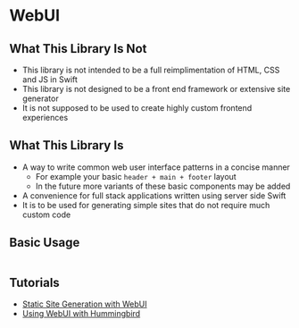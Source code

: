 # WebUI

## What This Library Is Not

- This library is not intended to be a full reimplimentation of HTML, CSS and JS in Swift
- This library is not designed to be a front end framework or extensive site generator
- It is not supposed to be used to create highly custom frontend experiences

## What This Library Is

- A way to write common web user interface patterns in a concise manner
  - For example your basic `header + main + footer` layout
  - In the future more variants of these basic components may be added
- A convenience for full stack applications written using server side Swift
- It is to be used for generating simple sites that do not require much custom code

## Basic Usage

```swift
```

## Tutorials

- [Static Site Generation with WebUI](./)
- [Using WebUI with Hummingbird](./)
